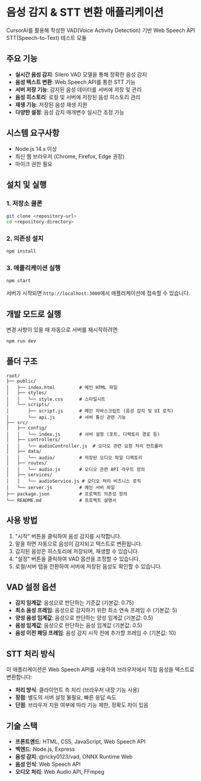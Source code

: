 # 음성 감지 & STT 변환 애플리케이션

CursorAI를 활용해 작성한 VAD(Voice Activity Detection) 기반 Web Speech API STT(Speech-to-Text) 테스트 모듈 

## 주요 기능

- **실시간 음성 감지**: Silero VAD 모델을 통해 정확한 음성 감지
- **음성 텍스트 변환**: Web Speech API를 통한 STT 기능
- **서버 저장 기능**: 감지된 음성 데이터를 서버에 저장 및 관리
- **음성 히스토리**: 로컬 및 서버에 저장된 음성 히스토리 관리
- **재생 기능**: 저장된 음성 재생 지원
- **다양한 설정**: 음성 감지 매개변수 실시간 조정 가능

## 시스템 요구사항

- Node.js 14.x 이상
- 최신 웹 브라우저 (Chrome, Firefox, Edge 권장)
- 마이크 권한 필요

## 설치 및 실행

### 1. 저장소 클론

```bash
git clone <repository-url>
cd <repository-directory>
```

### 2. 의존성 설치

```bash
npm install
```

### 3. 애플리케이션 실행

```bash
npm start
```

서버가 시작되면 `http://localhost:3000`에서 애플리케이션에 접속할 수 있습니다.

## 개발 모드로 실행

변경 사항이 있을 때 자동으로 서버를 재시작하려면:

```bash
npm run dev
```

## 폴더 구조

```
root/
├── public/
│   ├── index.html         # 메인 HTML 파일
│   ├── styles/
│   │   └── style.css      # 스타일시트
│   └── scripts/
│       ├── script.js      # 메인 자바스크립트 (음성 감지 및 UI 로직)
│       └── api.js         # 서버 통신 관련 기능
├── src/
│   ├── config/
│   │   └── index.js       # 서버 설정 (포트, 디렉토리 경로 등)
│   ├── controllers/
│   │   └── audioController.js  # 오디오 관련 요청 처리 컨트롤러
│   ├── data/
│   │   └── audio/         # 저장된 오디오 파일 디렉토리
│   ├── routes/
│   │   └── audio.js       # 오디오 관련 API 라우트 정의
│   ├── services/
│   │   └── audioService.js # 오디오 처리 비즈니스 로직
│   └── server.js          # 메인 서버 파일
├── package.json           # 프로젝트 의존성 정의
└── README.md              # 프로젝트 설명서
```

## 사용 방법

1. "시작" 버튼을 클릭하여 음성 감지를 시작합니다.
2. 말을 하면 자동으로 음성이 감지되고 텍스트로 변환됩니다.
3. 감지된 음성은 히스토리에 저장되며, 재생할 수 있습니다.
4. "설정" 버튼을 클릭하여 VAD 옵션을 조정할 수 있습니다.
5. 로컬/서버 탭을 전환하여 서버에 저장된 음성도 확인할 수 있습니다.

## VAD 설정 옵션

- **감지 임계값**: 음성으로 판단하는 기준값 (기본값: 0.75)
- **최소 음성 프레임**: 음성으로 감지하기 위한 최소 연속 프레임 수 (기본값: 5)
- **양성 음성 임계값**: 음성으로 판단하는 양성 임계값 (기본값: 0.5)
- **음성 임계값**: 음성으로 판단하는 음성 임계값 (기본값: 0.5)
- **음성 이전 패딩 프레임**: 음성 감지 시작 전에 추가할 프레임 수 (기본값: 10)

## STT 처리 방식

이 애플리케이션은 Web Speech API를 사용하여 브라우저에서 직접 음성을 텍스트로 변환합니다:

- **처리 방식**: 클라이언트 측 처리 (브라우저 내장 기능 사용)
- **장점**: 별도의 서버 설정 불필요, 빠른 응답 속도
- **단점**: 브라우저 지원 여부에 따라 기능 제한, 정확도 차이 있음

## 기술 스택

- **프론트엔드**: HTML, CSS, JavaScript, Web Speech API
- **백엔드**: Node.js, Express
- **음성 감지**: @ricky0123/vad, ONNX Runtime Web
- **음성 인식**: Web Speech API
- **오디오 처리**: Web Audio API, FFmpeg
